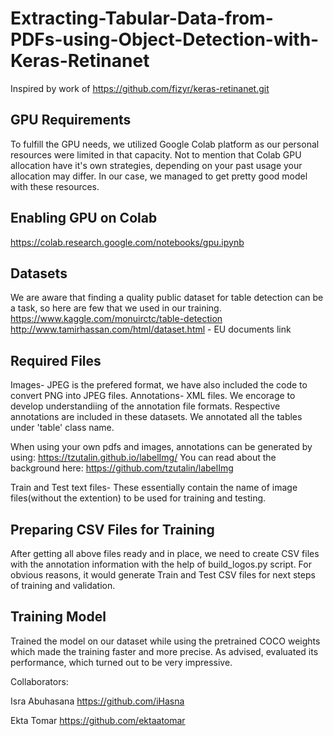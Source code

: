 # Extracting-Tabular-Data-from-PDFs-using-Object-Detection-with-Keras-Retinanet
Inspired by work of https://github.com/fizyr/keras-retinanet.git 

## GPU Requirements
To fulfill the GPU needs, we utilized Google Colab platform as our personal resources were limited in that capacity. Not to mention that Colab GPU allocation have it's own strategies, depending on your past usage your allocation may differ. In our case, we managed to get pretty good model with these resources.

## Enabling GPU on Colab
https://colab.research.google.com/notebooks/gpu.ipynb

## Datasets
We are aware that finding a quality public dataset for table detection can be a task, so here are few that we used in our training.
https://www.kaggle.com/monuirctc/table-detection  
http://www.tamirhassan.com/html/dataset.html - EU documents link

## Required Files

Images- JPEG is the prefered format, we have also included the code to convert PNG into JPEG files.
Annotations- XML files. We encorage to develop understandiing of the annotation file formats. Respective annotations are included in these datasets.
We annotated all the tables under 'table' class name.

When using your own pdfs and images, annotations can be generated by using:
https://tzutalin.github.io/labelImg/
You can read about the background here:
https://github.com/tzutalin/labelImg

Train and Test text files- These essentially contain the name of image files(without the extention) to be used for training and testing.

## Preparing CSV Files for Training
After getting all above files ready and in place, we need to create CSV files with the annotation information with the help of build_logos.py script. For obvious reasons, it would generate Train and Test CSV files for next steps of training and validation.

## Training Model 
Trained the model on our dataset while using the pretrained COCO weights which made the training faster and more precise. As advised, evaluated its performance, which turned out to be very impressive.





Collaborators:

Isra Abuhasana 
https://github.com/iHasna 

Ekta Tomar
https://github.com/ektaatomar
